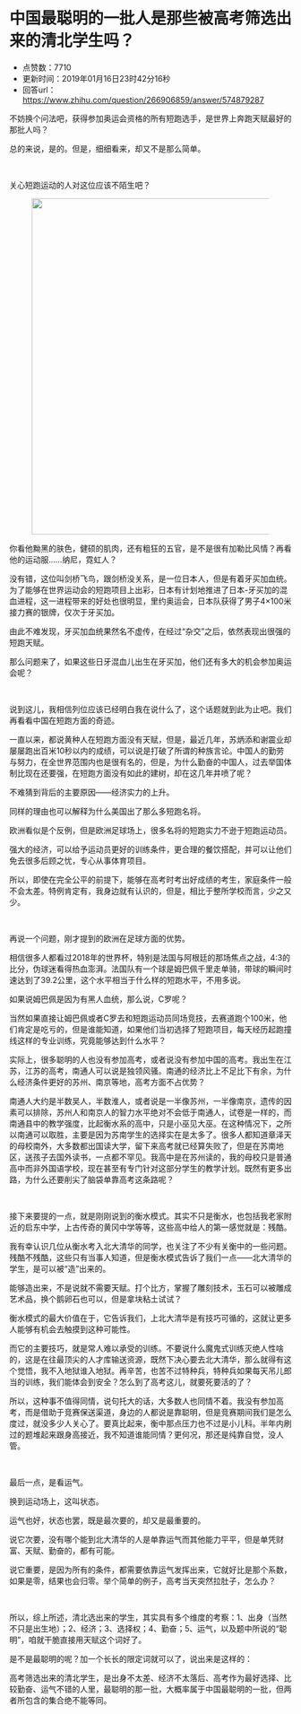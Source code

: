 # 中国最聪明的一批人是那些被高考筛选出来的清北学生吗？
- 点赞数：7710
- 更新时间：2019年01月16日23时42分16秒
- 回答url：https://www.zhihu.com/question/266906859/answer/574879287
<body>
 <p data-pid="UsBW-exa">不妨换个问法吧，获得参加奥运会资格的所有短跑选手，是世界上奔跑天赋最好的那批人吗？</p>
 <p data-pid="5616etUp">总的来说，是的。但是，细细看来，却又不是那么简单。</p>
 <p class="ztext-empty-paragraph"><br></p>
 <p data-pid="-5MHjauj">关心短跑运动的人对这位应该不陌生吧？</p>
 <figure data-size="normal">
  <img src="https://picx.zhimg.com/50/v2-c2fa180db91dfc7997a6f939454ae0c6_720w.jpg?source=1940ef5c" data-rawwidth="600" data-rawheight="900" data-size="normal" data-caption="" data-original-token="v2-d1c0b372d36230d3a31e06c987958889" data-default-watermark-src="https://pic1.zhimg.com/50/v2-beba324fdd963b75ab12eb7e319a2717_720w.jpg?source=1940ef5c" class="origin_image zh-lightbox-thumb" width="600" data-original="https://picx.zhimg.com/v2-c2fa180db91dfc7997a6f939454ae0c6_r.jpg?source=1940ef5c">
 </figure>
 <p data-pid="jsSxu-f5">你看他黝黑的肤色，健硕的肌肉，还有粗狂的五官，是不是很有加勒比风情？再看他的运动服……纳尼，霓虹人？</p>
 <p data-pid="L2ww_H_z">没有错，这位叫剑桥飞鸟，跟剑桥没关系，是一位日本人，但是有着牙买加血统。为了能够在世界运动会的短跑项目上出彩，日本有计划地推进了日本-牙买加的混血进程，这一进程带来的好处也很明显，里约奥运会，日本队获得了男子4×100米接力赛的银牌，仅次于牙买加。</p>
 <p data-pid="-R-jK7oA">由此不难发现，牙买加血统果然名不虚传，在经过“杂交”之后，依然表现出很强的短跑天赋。</p>
 <p data-pid="DeHjulir">那么问题来了，如果这些日牙混血儿出生在牙买加，他们还有多大的机会参加奥运会呢？</p>
 <p class="ztext-empty-paragraph"><br></p>
 <p data-pid="ekx9Lu2D">说到这儿，我相信列位应该已经明白我在说什么了，这个话题就到此为止吧。我们再看看中国在短跑方面的奇迹。</p>
 <p data-pid="KKyT67od">一直以来，都说黄种人在短跑方面没有天赋，但是，最近几年，苏炳添和谢震业却屡屡跑出百米10秒以内的成绩，可以说是打破了所谓的种族言论。中国人的勤劳与努力，在全世界范围内也是很有名的，但是，为什么勤奋的中国人，过去举国体制比现在还要强，在短跑方面没有如此的建树，却在这几年井喷了呢？</p>
 <p data-pid="VJ5JfsFS">不难猜到背后的主要原因——经济实力的上升。</p>
 <p data-pid="ro7oWl7W">同样的理由也可以解释为什么美国出了那么多短跑名将。</p>
 <p data-pid="1YXw13X_">欧洲看似是个反例，但是欧洲足球场上，很多名将的短跑实力不逊于短跑运动员。</p>
 <p data-pid="FY4ysKn2">强大的经济，可以给予运动员更好的训练条件，更合理的餐饮搭配，并可以让他们免去很多后顾之忧，专心从事体育项目。</p>
 <p data-pid="_5YttfTf">所以，即使在完全公平的前提下，能够在高考时考出好成绩的考生，家庭条件一般不会太差。特例肯定有，我身边就有认识的，但是，相比于整所学校而言，少之又少。</p>
 <p class="ztext-empty-paragraph"><br></p>
 <p data-pid="cP3QXRHU">再说一个问题，刚才提到的欧洲在足球方面的优势。</p>
 <p data-pid="KWP_eF7l">相信很多人都看过2018年的世界杯，特别是法国与阿根廷的那场焦点之战，4:3的比分，伪球迷看得热血澎湃。法国队有一个球是姆巴佩千里走单骑，带球的瞬间时速达到了39.2公里，这个水平相当于什么样的短跑水平，不用多说。</p>
 <p data-pid="tgjhfYda">如果说姆巴佩是因为有黑人血统，那么说，C罗呢？</p>
 <p data-pid="vPHxZfd7">当然如果直接让姆巴佩或者C罗去和短跑运动员同场竞技，去赛道跑个100米，他们肯定是吃亏的，但是谁能知道，如果他们当初选择了短跑项目，每天经历起跑撞线这样的专业训练，究竟能够达到什么水平？</p>
 <p data-pid="3sOmmVMS">实际上，很多聪明的人也没有参加高考，或者说没有参加中国的高考。我出生在江苏，江苏的高考，南通人可以说是独领风骚。南通的经济比上不足比下有余，为什么经济条件更好的苏州、南京等地，高考方面不占优势？</p>
 <p data-pid="EvUeisCC">南通人大约是半数吴人，半数淮人，或者说是一半像苏州，一半像南京，遗传的因素可以排除，苏州人和南京人的智力水平绝对不会低于南通人，试卷是一样的，而南通县中的教学强度，比起衡水系的高中，只是小巫见大巫。在这种情况下，之所以南通可以取胜，主要是因为苏南学生的选择实在是太多了。很多人都知道章泽天的母校南外，大多数都出国读大学，留下来高考就已经算失败了，但是在苏南地区，送孩子去国外读书，一点都不罕见。我高中是在苏州读的，我的母校只是普通高中而非外国语学校，现在甚至有专门针对这部分学生的教学计划。既然有更多出路，为什么还要削尖了脑袋单靠高考这条路呢？</p>
 <p class="ztext-empty-paragraph"><br></p>
 <p data-pid="NYMAhC0Z">接下来要提的一点，就是刚刚说到的衡水模式。其实不只是衡水，也包括我老家附近的启东中学，上古传奇的黄冈中学等等，这些高中给人的第一感觉就是：残酷。</p>
 <p data-pid="sacTkO5o">我有幸认识几位从衡水考入北大清华的同学，也关注了不少有关衡中的一些问题。残酷不残酷，这些只有当事人知道，但是衡水模式告诉了我们一点——北大清华的学生，是可以被“造”出来的。</p>
 <p data-pid="QulhpBeI">能够造出来，不是说就不需要天赋。打个比方，掌握了雕刻技术，玉石可以被雕成艺术品，换个鹅卵石也可以，但是拿块粘土试试？</p>
 <p data-pid="lNhQkYxT">衡水模式的最大价值在于，它告诉我们，上北大清华是有技巧可循的，这就让更多人能够有机会去触摸到这种可能性。</p>
 <p data-pid="5eKTmvPP">而它的主要技巧，就是常人难以承受的训练。不要说什么魔鬼式训练灭绝人性啥的，这是在往最顶尖的人才库输送资源，既然下决心要去北大清华，那么就得有这个觉悟，我不入地狱谁入地狱。再辛苦，也苦不过特种兵，特种兵如果每天吊儿郎当的训练，我们能体会到安全？怎么到了高考这儿，就要死要活的了？</p>
 <p data-pid="UyKr8_Nl">所以，这种事不值得同情，说句托大的话，大多数人也同情不着。我没有参加高考，而是借助于竞赛保送渠道，身边的人都说是靠聪明，但是竞赛期间我们是怎么度过，就没多少人关心了。要真比起来，衡中那点压力也不过是小儿科。半年内刷过的题堆起来跟身高接近，我不知道谁能同情？更何况，那还是纯靠自觉，没人管。</p>
 <p class="ztext-empty-paragraph"><br></p>
 <p data-pid="tPNICsS5">最后一点，是看运气。</p>
 <p data-pid="yyQPSIYz">换到运动场上，这叫状态。</p>
 <p data-pid="DlPk4375">运气也好，状态也罢，既是最次要的，却又是最重要的。</p>
 <p data-pid="RnP5uBGr">说它次要，没有哪个能到北大清华的人是单靠运气而其他能力平平，但是单凭财富、天赋、勤奋的，都有可能。</p>
 <p data-pid="X4Vta7w4">说它重要，是因为所有的条件，都需要依靠运气发挥出来，它就好比是那个系数，如果是零，结果也会归零。举个简单的例子，高考当天突然拉肚子，怎么办？</p>
 <p class="ztext-empty-paragraph"><br></p>
 <p data-pid="N6017030">所以，综上所述，清北选出来的学生，其实具有多个维度的考察：1、出身（当然不只是出生地）；2、经济；3、选择权；4、勤奋；5、运气，以及题中所说的“聪明”，咱就干脆直接用天赋这个词好了。</p>
 <p data-pid="Ul9h-6OW">是不是最聪明的呢？加一个长长的限定词就可以了，说出来是这样的：</p>
 <p data-pid="DZjC3h3B">高考筛选出来的清北学生，是出身不太差、经济不太落后、高考作为最好选择、比较勤奋、运气不错的人里，最聪明的那一批，大概率属于中国最聪明的一批，但两者所包含的集合绝不能等同。</p>
</body>